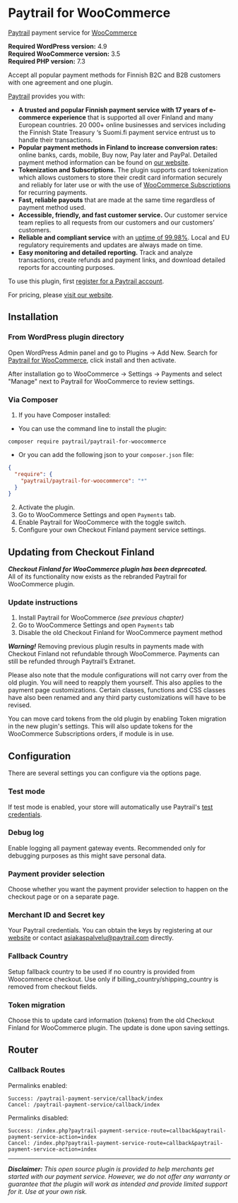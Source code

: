 # Paytrail for WooCommerce
[Paytrail](https://www.paytrail.com) payment service for [WooCommerce](https://www.woocommerce.com)

**Required WordPress version:** 4.9<br>
**Required WooCommerce version:** 3.5<br>
**Required PHP version:** 7.3

Accept all popular payment methods for Finnish B2C and B2B customers with one agreement and one plugin.

[Paytrail](https://www.paytrail.com) provides you with:

* **A trusted and popular Finnish payment service with 17 years of e-commerce experience** that is supported all over Finland and many European countries. 20 000+ online businesses and services including the Finnish State Treasury ‘s Suomi.fi payment service entrust us to handle their transactions.
* **Popular payment methods in Finland to increase conversion rates:** online banks, cards, mobile, Buy now, Pay later and PayPal. Detailed payment method information can be found on [our website](https://www.paytrail.com/en/payment-methods).
* **Tokenization and Subscriptions.** The plugin supports card tokenization which allows customers to store their credit card information securely and reliably for later use or with the use of [WooCommerce Subscriptions](https://woocommerce.com/products/woocommerce-subscriptions/) for recurring payments.
* **Fast, reliable payouts** that are made at the same time regardless of payment method used.
* **Accessible, friendly, and fast customer service.** Our customer service team replies to all requests from our customers and our customers’ customers.
* **Reliable and compliant service** with an [uptime of 99.98%](https://status.paytrail.com/). Local and EU regulatory requirements and updates are always made on time.
* **Easy monitoring and detailed reporting.** Track and analyze transactions, create refunds and payment links, and download detailed reports for accounting purposes.

To use this plugin, first [register for a Paytrail account](https://www.paytrail.com/en/order-service).

For pricing, please [visit our website](https://www.paytrail.com/en/pricing).

## Installation

### From WordPress plugin directory

Open WordPress Admin panel and go to Plugins -> Add New. Search for [Paytrail for WooCommerce](https://wordpress.org/plugins/paytrail-for-woocommerce/), click install and then activate.

After installation go to WooCommerce -> Settings -> Payments and select "Manage" next to Paytrail for WooCommerce to review settings.

### Via Composer

1. If you have Composer installed:
- You can use the command line to install the plugin:

```shell
composer require paytrail/paytrail-for-woocommerce
```
- Or you can add the following json to your `composer.json` file:

```json
{
  "require": {
    "paytrail/paytrail-for-woocommerce": "*"
  }
}
```
2. Activate the plugin.
3. Go to WooCommerce Settings and open `Payments` tab.
4. Enable Paytrail for WooCommerce with the toggle switch.
5. Configure your own Checkout Finland payment service settings.

## Updating from Checkout Finland

***Checkout Finland for WooCommerce plugin has been deprecated.*** <br />
All of its functionality now exists as the rebranded Paytrail for WooCommerce plugin.

### Update instructions
1. Install Paytrail for WooCommerce *(see previous chapter)*
2. Go to WooCommerce Settings and open `Payments` tab
3. Disable the old Checkout Finland for WooCommerce payment method

***Warning!*** Removing previous plugin results in payments made with Checkout Finland not refundable through WooCommerce. Payments can still be refunded through Paytrail’s Extranet.

Please also note that the module configurations will not carry over from the old plugin. You will need to reapply them yourself. This also applies to the payment page customizations. Certain classes, functions and CSS classes have also been renamed and any third party customizations will have to be revised.

You can move card tokens from the old plugin by enabling Token migration in the new plugin's settings. This will also update tokens for the WooCommerce Subscriptions orders, if module is in use.

## Configuration

There are several settings you can configure via the options page.

### Test mode

If test mode is enabled, your store will automatically use Paytrail's [test credentials](https://paytrail.github.io/api-documentation/#/?id=test-credentials).

### Debug log

Enable logging all payment gateway events. Recommended only for debugging purposes as this might save personal data.

### Payment provider selection

Choose whether you want the payment provider selection to happen on the checkout page or on a separate page.

### Merchant ID and Secret key

Your Paytrail credentials. You can obtain the keys by registering at our [website](https://www.paytrail.com) or contact [asiakaspalvelu@paytrail.com](mailto:asiakaspalvelu@paytrail.com) directly.

### Fallback Country

Setup fallback country to be used if no country is provided from Woocommerce checkout. Use only if billing_country/shipping_country is removed from checkout fields.

### Token migration ###

Choose this to update card information (tokens) from the old Checkout Finland for WooCommerce plugin. The update is done upon saving settings.

## Router

### Callback Routes

Permalinks enabled:

    Success: /paytrail-payment-service/callback/index
    Cancel: /paytrail-payment-service/callback/index

Permalinks disabled:

    Success: /index.php?paytrail-payment-service-route=callback&paytrail-payment-service-action=index
    Cancel: /index.php?paytrail-payment-service-route=callback&paytrail-payment-service-action=index

---

**_Disclaimer:_** *This open source plugin is provided to help merchants get started with our payment service. However, we do not offer any warranty or guarantee that the plugin will work as intended and provide limited support for it. Use at your own risk.*

